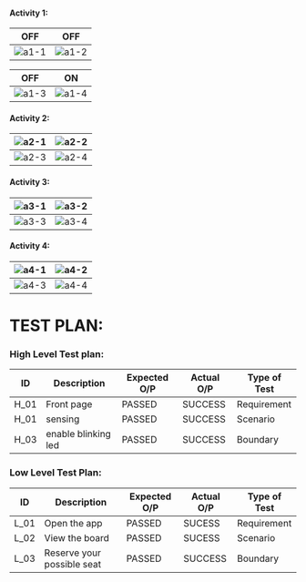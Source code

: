 #### Activity 1:

|OFF|OFF|
|:--:|:--:|
| ![a1-1](https://user-images.githubusercontent.com/71341236/157197536-6f289ec4-b07e-452d-b84b-c99e15f3e636.PNG)| ![a1-2](https://user-images.githubusercontent.com/71341236/157197667-20e09444-0b80-4d58-96c9-5325cb5b107b.PNG) |

|OFF|ON|
|:--:|:--:|
|![a1-3](https://user-images.githubusercontent.com/71341236/157197735-66c9ee8e-8d0e-462c-96fc-aa27acc32067.PNG)| ![a1-4](https://user-images.githubusercontent.com/71341236/157197799-2b7097a8-2732-4d7a-b4ba-cd19872247a1.PNG)|


#### Activity 2:

| ![a2-1](https://user-images.githubusercontent.com/71341236/157200571-4ac3d150-d649-42f7-9af5-f67b32f59e89.PNG)| ![a2-2](https://user-images.githubusercontent.com/71341236/157200636-2b269f34-6230-485a-8c70-57800e9e86ce.PNG)|
|:--:|:--:|
| ![a2-3](https://user-images.githubusercontent.com/71341236/157200751-60914c87-ae66-4955-b6bb-f78b5b24ef7c.PNG) | ![a2-4](https://user-images.githubusercontent.com/71341236/157200813-cf3dbf02-c9df-42eb-90c4-185b0a51a7dd.PNG) |


#### Activity 3:

|![a3-1](https://user-images.githubusercontent.com/71341236/157204887-06cd0ac4-f3e1-4e3a-a512-1b5e31fd0afb.PNG) | ![a3-2](https://user-images.githubusercontent.com/71341236/157204984-b29e4b86-e51d-43e5-9d70-3c03713669cb.PNG) |
|:--:|:--:|
| ![a3-3](https://user-images.githubusercontent.com/71341236/157205147-6993d5a1-895e-4789-bd11-135963c725ce.PNG) |![a3-4](https://user-images.githubusercontent.com/71341236/157205206-6fd9af0c-e371-4992-ba48-abc15b977765.PNG) |



#### Activity 4:

|![a4-1](https://user-images.githubusercontent.com/71341236/157206762-55dc8c44-e4fd-4366-b2df-7b8c910d6278.PNG) | ![a4-2](https://user-images.githubusercontent.com/71341236/157206830-eff75778-58a7-4832-a58d-4b7a468a0334.PNG) |
|:--:|:--:|
|![a4-3](https://user-images.githubusercontent.com/71341236/157206888-65c6421f-c361-4203-a4c8-0408cc7521f5.PNG) | ![a4-4](https://user-images.githubusercontent.com/71341236/157206926-50302f4c-9ff2-4f78-b065-901754d7f4aa.PNG) |





# TEST PLAN:
### High Level Test plan:
| ID    | Description                             | Expected O/P | Actual O/P | Type of Test |
|-------|-----------------------------------------| ------------ | ---------- | ------------ |
| H_01  |Front page                   |PASSED        |SUCCESS     | Requirement  |
| H_01  |sensing                          |PASSED        |SUCCESS     | Scenario     |
| H_03  |enable blinking led             |PASSED        |SUCCESS     | Boundary     |


### Low Level Test Plan:
| ID    | Description           | Expected O/P | Actual O/P | Type of Test | 
|-------|-----------------------| ------------ | -----------| ------------ |
| L_01  |Open the app           | PASSED       |SUCESS      | Requirement  |
| L_02  |View the board| PASSED       |SUCESS      | Scenario     |
| L_03  |Reserve your possible seat     | PASSED       |SUCCESS     | Boundary     |
